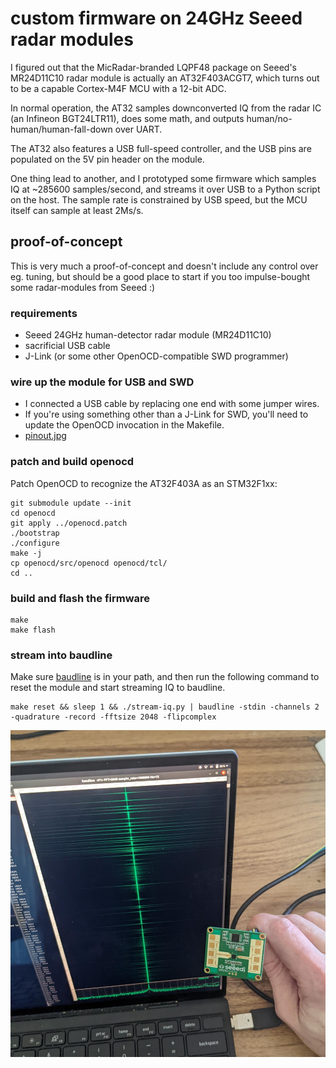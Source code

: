 # custom firmware on 24GHz Seeed radar modules

I figured out that the MicRadar-branded LQPF48 package on Seeed's MR24D11C10 radar module is actually an AT32F403ACGT7, which turns out to be a capable Cortex-M4F MCU with a 12-bit ADC.

In normal operation, the AT32 samples downconverted IQ from the radar IC (an Infineon BGT24LTR11), does some math, and outputs human/no-human/human-fall-down over UART.

The AT32 also features a USB full-speed controller, and the USB pins are populated on the 5V pin header on the module.

One thing lead to another, and I prototyped some firmware which samples IQ at ~285600 samples/second, and streams it over USB to a Python script on the host. The sample rate is constrained by USB speed, but the MCU itself can sample at least 2Ms/s.

## proof-of-concept

This is very much a proof-of-concept and doesn't include any control over eg. tuning, but should be a good place to start if you too impulse-bought some radar-modules from Seeed :)

### requirements

- Seeed 24GHz human-detector radar module (MR24D11C10)
- sacrificial USB cable
- J-Link (or some other OpenOCD-compatible SWD programmer)

### wire up the module for USB and SWD

- I connected a USB cable by replacing one end with some jumper wires.
- If you're using something other than a J-Link for SWD, you'll need to update the OpenOCD invocation in the Makefile.
- [pinout.jpg](pinout.jpg)

### patch and build openocd

Patch OpenOCD to recognize the AT32F403A as an STM32F1xx:

```
git submodule update --init
cd openocd
git apply ../openocd.patch
./bootstrap
./configure
make -j
cp openocd/src/openocd openocd/tcl/
cd ..
```

### build and flash the firmware

```
make
make flash
```

### stream into baudline

Make sure [baudline](https://baudline.com/) is in your path, and then run the following command to reset the module and start streaming IQ to baudline.

```
make reset && sleep 1 && ./stream-iq.py | baudline -stdin -channels 2 -quadrature -record -fftsize 2048 -flipcomplex
```

![demo.jpg](demo.jpg)

